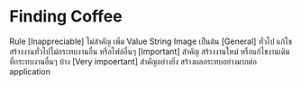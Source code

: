# Finding Coffee
Rule
[Inappreciable] ไม่สำคัญ เพิ่ม Value String Image เป็นต้น 
[General] ทั่วไป แก้ไข สร้างงานทั่วไปไม่กระทบงานอื่น หรือไฟล์อื่นๆ
[Important] สำคัญ สร้างงานใหม่ หรือแก้ไขงานเดิมที่กระทบงานอื่นๆ บ้าง
[Very impoertant] สำคัญอย่างยิ่ง สร้างผลกระทบอย่างมากต่อ application
